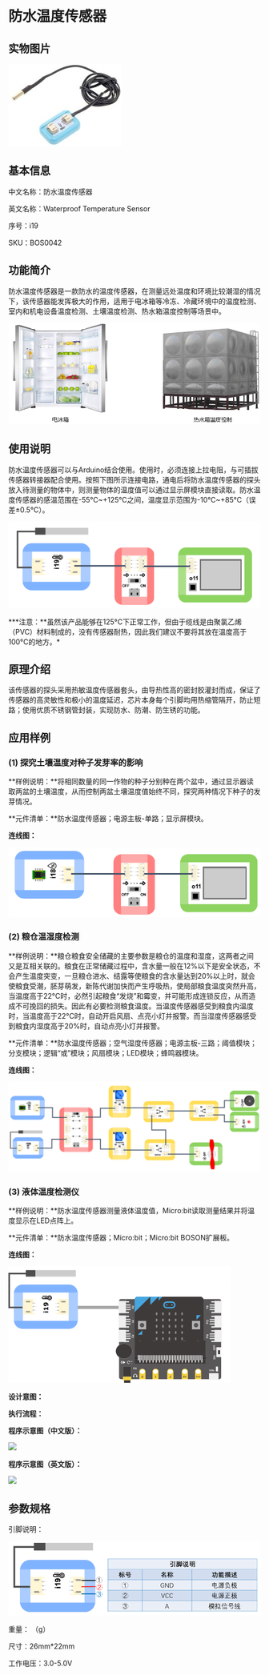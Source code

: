 # 防水温度传感器

## 实物图片

![](.gitbook/assets/boson-fang-shui-wen-du-chuan-gan-qi-shi-wu-tu-pian.jpg)

## 基本信息

中文名称：防水温度传感器

英文名称：Waterproof Temperature Sensor

序号：i19

SKU：BOS0042

## 功能简介

防水温度传感器是一款防水的温度传感器，在测量远处温度和环境比较潮湿的情况下，该传感器能发挥极大的作用，适用于电冰箱等冷冻、冷藏环境中的温度检测、室内和机电设备温度检测、土壤温度检测、热水箱温度控制等场景中。

![](.gitbook/assets/boson-fang-shui-wen-du-chuan-gan-qi-mo-kuai-jian-jie.png)

## 使用说明

防水温度传感器可以与Arduino结合使用。使用时，必须连接上拉电阻，与可插拔传感器转接器配合使用。按照下图所示连接电路，通电后将防水温度传感器的探头放入待测量的物体中，则测量物体的温度值可以通过显示屏模块直接读取。防水温度传感器的感温范围在-55℃~+125℃之间，温度显示范围为-10°C~+85°C（误差±0.5°C）。

![](.gitbook/assets/boson-fang-shui-wen-du-chuan-gan-qi-shi-yong-shuo-ming.png)

**\*注意：**虽然该产品能够在125°C下正常工作，但由于缆线是由聚氯乙烯（PVC）材料制成的，没有传感器耐热，因此我们建议不要将其放在温度高于100°C的地方。\*

## 原理介绍

该传感器的探头采用热敏温度传感器套头，由导热性高的密封胶灌封而成，保证了传感器的高灵敏性和极小的温度延迟，芯片本身每个引脚均用热缩管隔开，防止短路；使用优质不锈钢管封装，实现防水、防潮、防生锈的功能。

## 应用样例

### \(1\) 探究土壤温度对种子发芽率的影响

**样例说明：**将相同数量的同一作物的种子分别种在两个盆中，通过显示器读取两盆的土壤温度，从而控制两盆土壤温度值始终不同，探究两种情况下种子的发芽情况。

**元件清单：**防水温度传感器；电源主板-单路；显示屏模块。

**连线图：**

![](.gitbook/assets/boson-fang-shui-wen-du-chuan-gan-qi-ying-yong-yang-li-1-lian-xian-tu.png)

### \(2\) 粮仓温湿度检测

**样例说明：**粮仓粮食安全储藏的主要参数是粮仓的温度和湿度，这两者之间又是互相关联的。粮食在正常储藏过程中，含水量一般在12%以下是安全状态，不会产生温度突变，一旦粮仓进水、结露等使粮食的含水量达到20%以上时，就会使粮食受潮，胚芽萌发，新陈代谢加快而产生呼吸热，使局部粮食温度突然升高，当温度高于22°C时，必然引起粮食“发烧”和霉变，并可能形成连锁反应，从而造成不可挽回的损失。因此有必要检测粮食温度。当温度传感器感受到粮食内温度时，当温度高于22°C时，自动开启风扇、点亮小灯并报警。而当湿度传感器感受到粮食内湿度高于20%时，自动点亮小灯并报警。

**元件清单：**防水温度传感器；空气湿度传感器；电源主板-三路；阈值模块；分支模块；逻辑“或”模块；风扇模块；LED模块；蜂鸣器模块。

**连线图：**

![](.gitbook/assets/boson-fang-shui-wen-du-chuan-gan-qi-ying-yong-yang-li-2-lian-xian-tu.png)

### \(3\) 液体温度检测仪

**样例说明：**防水温度传感器测量液体温度值，Micro:bit读取测量结果并将温度显示在LED点阵上。

**元件清单：**防水温度传感器；Micro:bit；Micro:bit BOSON扩展板。

**连线图：**

![](.gitbook/assets/boson-fang-shui-wen-du-chuan-gan-qi-ying-yong-yang-li-3-lian-xian-tu.png)

**设计意图：**

**执行流程：**

**程序示意图（中文版）：**

![](https://github.com/rjc945tc/Boson/tree/88e6dccf62eea8b97a7567f44872f4efb1ec7462/boson_防水温度传感器_应用样例3_程序示意图中文版.png)

**程序示意图（英文版）：**

![](https://github.com/rjc945tc/Boson/tree/88e6dccf62eea8b97a7567f44872f4efb1ec7462/boson_防水温度传感器_应用样例3_程序示意图英文版.png)

## 参数规格

引脚说明：

![](.gitbook/assets/boson-fang-shui-wen-du-chuan-gan-qi-yin-jiao-shuo-ming.png)

重量： （g）

尺寸：26mm\*22mm

工作电压：3.0-5.0V

